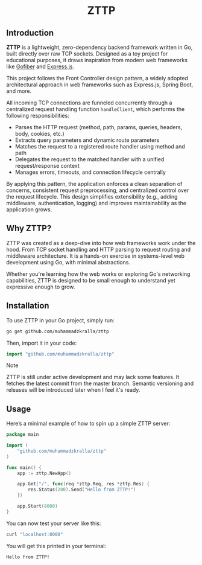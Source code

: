 <h1 align="center"> ZTTP </h1>

## Introduction

**ZTTP** is a lightweight, zero-dependency backend framework written in Go, built directly over raw TCP sockets. Designed as a toy project for educational purposes, it draws inspiration from modern web frameworks like [Gofiber](https://gofiber.io) and [Express.js](https://expressjs.com).

This project follows the Front Controller design pattern, a widely adopted architectural approach in web frameworks such as Express.js, Spring Boot, and more.

All incoming TCP connections are funneled concurrently through a centralized request handling function `handleClient`, which performs the following responsibilities:

- Parses the HTTP request (method, path, params, queries, headers, body, cookies, etc.)
- Extracts query parameters and dynamic route parameters
- Matches the request to a registered route handler using method and path
- Delegates the request to the matched handler with a unified request/response context
- Manages errors, timeouts, and connection lifecycle centrally

By applying this pattern, the application enforces a clean separation of concerns, consistent request preprocessing, and centralized control over the request lifecycle. This design simplifies extensibility (e.g., adding middleware, authentication, logging) and improves maintainability as the application grows.

## Why ZTTP?

ZTTP was created as a deep-dive into how web frameworks work under the hood. From TCP socket handling and HTTP parsing to request routing and middleware architecture. It is a hands-on exercise in systems-level web development using Go, with minimal abstractions.

Whether you're learning how the web works or exploring Go's networking capabilities, ZTTP is designed to be small enough to understand yet expressive enough to grow.

## Installation

To use ZTTP in your Go project, simply run:
```bash
go get github.com/muhammadzkralla/zttp
```

Then, import it in your code:
```go
import "github.com/muhammadzkralla/zttp"
```

> [!NOTE]
> ZTTP is still under active development and may lack some features. It fetches the latest commit from the master branch. Semantic versioning and releases will be introduced later when I feel it's ready.

## Usage

Here’s a minimal example of how to spin up a simple ZTTP server:

```go
package main

import (
	"github.com/muhammadzkralla/zttp"
)

func main() {
	app := zttp.NewApp()

	app.Get("/", func(req *zttp.Req, res *zttp.Res) {
		res.Status(200).Send("Hello from ZTTP!")
	})

	app.Start(8080)
}
```

You can now test your server like this:

```bash
curl "localhost:8080"
```

You will get this printed in your terminal:

```bash
Hello from ZTTP!
```
